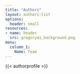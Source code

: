 ```yaml
---
title: "Authors"
layout: authors-list
options:
  header: small
resources:
- name: header
  src: gregoryai_background.png
menu:
  column_1:
    Name: Team
---
```


{{< authorprofile >}}